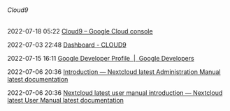 ######  Cloud9

2022-07-18 05:22 [Cloud9 – Google Cloud console](https://accounts.google.com/v3/signin/identifier?dsh=S-804494866%3A1659825147823335&continue=https%3A%2F%2Fconsole.cloud.google.com%2Fwelcome%3Fproject%3Dcloud9-355412&followup=https%3A%2F%2Fconsole.cloud.google.com%2Fwelcome%3Fproject%3Dcloud9-355412&osid=1&passive=1209600&service=cloudconsole&flowName=WebLiteSignIn&flowEntry=ServiceLogin&ifkv=AQN2RmWJlVKT8j6DEvScuop2VcNdAjCza27qy6-hFHi91xIAjCPB8zkz2jeNGtfPlvRCsENBktl4bw)

2022-07-03 22:48 [Dashboard - CLOUD9](https://cloud9.ctrlaltback.space/index.php/apps/dashboard/)

2022-07-15 16:11 [Google Developer Profile  |  Google Developers](https://developers.google.com/profile/u/whoisdsmith/dashboard)

2022-07-06 20:36 [Introduction — Nextcloud latest Administration Manual latest documentation](https://docs.nextcloud.com/server/stable/admin_manual/)

2022-07-06 20:36 [Nextcloud latest user manual introduction — Nextcloud latest User Manual latest documentation](https://docs.nextcloud.com/server/stable/user_manual/en/)



